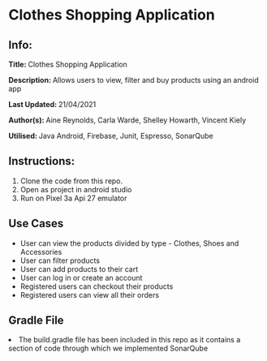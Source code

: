 # Clothes Shopping Application
<h2>Info:</h2>
<p><b>Title: </b>Clothes Shopping Application</p>
<p><b>Description: </b>Allows users to view, filter and buy products using an android app</p>
<p><b>Last Updated: </b>21/04/2021</p>
<p><b>Author(s): </b>Aine Reynolds, Carla Warde, Shelley Howarth, Vincent Kiely</p>
<p><b>Utilised: </b>Java Android, Firebase, Junit, Espresso, SonarQube</p>

<h2>Instructions:</h2>
<ol>
  <li>Clone the code from this repo.</li>
  <li>Open as project in android studio</li>
  <li>Run on Pixel 3a Api 27 emulator</li>
</ol>

<h2>Use Cases</h2>
<ul>
<li>User can view the products divided by type - Clothes, Shoes and Accessories</li>
<li>User can filter products</li>
<li>User can add products to their cart</li>
<li>User can log in or create an account</li>
<li>Registered users can checkout their products</li>
<li>Registered users can view all their orders</li>
</ul>

<h2>Gradle File</h2>
<li>The build.gradle file has been included in this repo as it contains a section of code through which we implemented SonarQube</li>